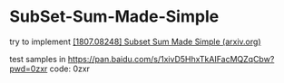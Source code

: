 # SubSet-Sum-Made-Simple
try to implement [\[1807.08248\] Subset Sum Made Simple (arxiv.org)](https://arxiv.org/abs/1807.08248)

test samples in
https://pan.baidu.com/s/1xivD5HhxTkAIFacMQZqCbw?pwd=0zxr 
code: 0zxr 
